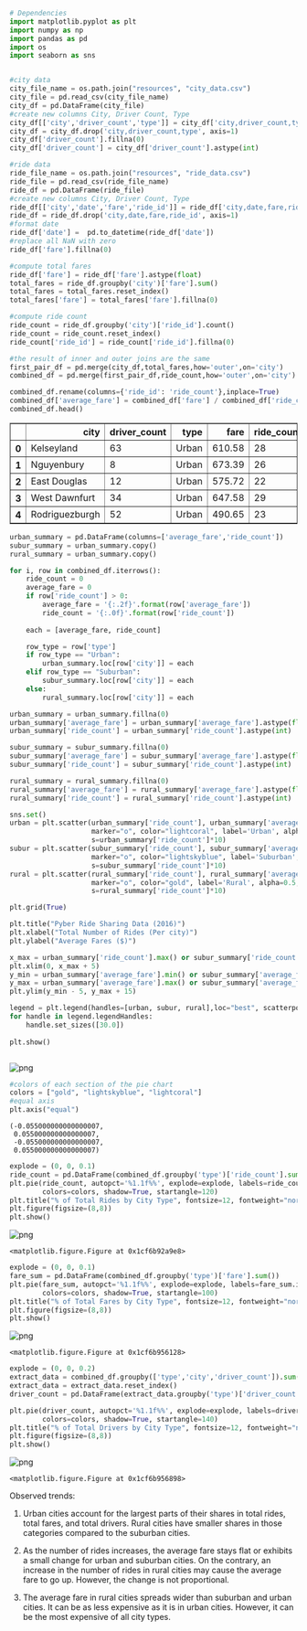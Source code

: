 

```python
# Dependencies
import matplotlib.pyplot as plt
import numpy as np
import pandas as pd
import os
import seaborn as sns


#city data
city_file_name = os.path.join("resources", "city_data.csv")
city_file = pd.read_csv(city_file_name)
city_df = pd.DataFrame(city_file)
#create new columns City, Driver Count, Type  
city_df[['city','driver_count','type']] = city_df['city,driver_count,type'].str.split(',', expand=True)
city_df = city_df.drop('city,driver_count,type', axis=1)
city_df['driver_count'].fillna(0)
city_df['driver_count'] = city_df['driver_count'].astype(int)

#ride data
ride_file_name = os.path.join("resources", "ride_data.csv")
ride_file = pd.read_csv(ride_file_name)
ride_df = pd.DataFrame(ride_file)
#create new columns City, Driver Count, Type  
ride_df[['city','date','fare','ride_id']] = ride_df['city,date,fare,ride_id'].str.split(',', expand=True)
ride_df = ride_df.drop('city,date,fare,ride_id', axis=1)
#format date
ride_df['date'] =  pd.to_datetime(ride_df['date'])
#replace all NaN with zero
ride_df['fare'].fillna(0)

#compute total fares 
ride_df['fare'] = ride_df['fare'].astype(float)
total_fares = ride_df.groupby('city')['fare'].sum()
total_fares = total_fares.reset_index()
total_fares['fare'] = total_fares['fare'].fillna(0)

#compute ride count
ride_count = ride_df.groupby('city')['ride_id'].count()
ride_count = ride_count.reset_index()
ride_count['ride_id'] = ride_count['ride_id'].fillna(0)

#the result of inner and outer joins are the same
first_pair_df = pd.merge(city_df,total_fares,how='outer',on='city')  
combined_df = pd.merge(first_pair_df,ride_count,how='outer',on='city')  

combined_df.rename(columns={'ride_id': 'ride_count'},inplace=True)
combined_df['average_fare'] = combined_df['fare'] / combined_df['ride_count'] 
combined_df.head()
```




<div>
<style>
    .dataframe thead tr:only-child th {
        text-align: right;
    }

    .dataframe thead th {
        text-align: left;
    }

    .dataframe tbody tr th {
        vertical-align: top;
    }
</style>
<table border="1" class="dataframe">
  <thead>
    <tr style="text-align: right;">
      <th></th>
      <th>city</th>
      <th>driver_count</th>
      <th>type</th>
      <th>fare</th>
      <th>ride_count</th>
      <th>average_fare</th>
    </tr>
  </thead>
  <tbody>
    <tr>
      <th>0</th>
      <td>Kelseyland</td>
      <td>63</td>
      <td>Urban</td>
      <td>610.58</td>
      <td>28</td>
      <td>21.806429</td>
    </tr>
    <tr>
      <th>1</th>
      <td>Nguyenbury</td>
      <td>8</td>
      <td>Urban</td>
      <td>673.39</td>
      <td>26</td>
      <td>25.899615</td>
    </tr>
    <tr>
      <th>2</th>
      <td>East Douglas</td>
      <td>12</td>
      <td>Urban</td>
      <td>575.72</td>
      <td>22</td>
      <td>26.169091</td>
    </tr>
    <tr>
      <th>3</th>
      <td>West Dawnfurt</td>
      <td>34</td>
      <td>Urban</td>
      <td>647.58</td>
      <td>29</td>
      <td>22.330345</td>
    </tr>
    <tr>
      <th>4</th>
      <td>Rodriguezburgh</td>
      <td>52</td>
      <td>Urban</td>
      <td>490.65</td>
      <td>23</td>
      <td>21.332609</td>
    </tr>
  </tbody>
</table>
</div>




```python
urban_summary = pd.DataFrame(columns=['average_fare','ride_count'])
subur_summary = urban_summary.copy()
rural_summary = urban_summary.copy()

for i, row in combined_df.iterrows():
    ride_count = 0
    average_fare = 0
    if row['ride_count'] > 0:
        average_fare = '{:.2f}'.format(row['average_fare'])      
        ride_count = '{:.0f}'.format(row['ride_count'])
    
    each = [average_fare, ride_count]

    row_type = row['type']
    if row_type == "Urban":
        urban_summary.loc[row['city']] = each
    elif row_type == "Suburban":
        subur_summary.loc[row['city']] = each
    else:
        rural_summary.loc[row['city']] = each

urban_summary = urban_summary.fillna(0)
urban_summary['average_fare'] = urban_summary['average_fare'].astype(float)
urban_summary['ride_count'] = urban_summary['ride_count'].astype(int)

subur_summary = subur_summary.fillna(0)
subur_summary['average_fare'] = subur_summary['average_fare'].astype(float)
subur_summary['ride_count'] = subur_summary['ride_count'].astype(int)

rural_summary = rural_summary.fillna(0)
rural_summary['average_fare'] = rural_summary['average_fare'].astype(float)
rural_summary['ride_count'] = rural_summary['ride_count'].astype(int)

```


```python
sns.set()
urban = plt.scatter(urban_summary['ride_count'], urban_summary['average_fare'], edgecolor='black',
                    marker="o", color="lightcoral", label='Urban', alpha=0.5,
                    s=urban_summary['ride_count']*10)
subur = plt.scatter(subur_summary['ride_count'], subur_summary['average_fare'], edgecolor='black',
                    marker="o", color="lightskyblue", label='Suburban', alpha=0.5,
                    s=subur_summary['ride_count']*10)
rural = plt.scatter(rural_summary['ride_count'], rural_summary['average_fare'], edgecolor='black',
                    marker="o", color="gold", label='Rural', alpha=0.5,
                    s=rural_summary['ride_count']*10)

plt.grid(True)

plt.title("Pyber Ride Sharing Data (2016)")
plt.xlabel("Total Number of Rides (Per city)")
plt.ylabel("Average Fares ($)")

x_max = urban_summary['ride_count'].max() or subur_summary['ride_count'].max() or rural_summary['ride_count'].max()
plt.xlim(0, x_max + 5)
y_min = urban_summary['average_fare'].min() or subur_summary['average_fare'].min() or rural_summary['average_fare'].min()
y_max = urban_summary['average_fare'].max() or subur_summary['average_fare'].max() or rural_summary['average_fare'].max()
plt.ylim(y_min - 5, y_max + 15)

legend = plt.legend(handles=[urban, subur, rural],loc="best", scatterpoints=1)
for handle in legend.legendHandles:
    handle.set_sizes([30.0])
    
plt.show()



```


![png](output_2_0.png)



```python
#colors of each section of the pie chart
colors = ["gold", "lightskyblue", "lightcoral"]
#equal axis
plt.axis("equal")

```




    (-0.055000000000000007,
     0.055000000000000007,
     -0.055000000000000007,
     0.055000000000000007)




```python
explode = (0, 0, 0.1)
ride_count = pd.DataFrame(combined_df.groupby('type')['ride_count'].sum())
plt.pie(ride_count, autopct='%1.1f%%', explode=explode, labels=ride_count.index,
        colors=colors, shadow=True, startangle=120)
plt.title("% of Total Rides by City Type", fontsize=12, fontweight="normal")
plt.figure(figsize=(8,8))
plt.show()
```


![png](output_4_0.png)



    <matplotlib.figure.Figure at 0x1cf6b92a9e8>



```python
explode = (0, 0, 0.1)
fare_sum = pd.DataFrame(combined_df.groupby('type')['fare'].sum())
plt.pie(fare_sum, autopct='%1.1f%%', explode=explode, labels=fare_sum.index,
        colors=colors, shadow=True, startangle=100)
plt.title("% of Total Fares by City Type", fontsize=12, fontweight="normal")
plt.figure(figsize=(8,8))
plt.show()
```


![png](output_5_0.png)



    <matplotlib.figure.Figure at 0x1cf6b956128>



```python
explode = (0, 0, 0.2)
extract_data = combined_df.groupby(['type','city','driver_count']).sum()
extract_data = extract_data.reset_index()
driver_count = pd.DataFrame(extract_data.groupby('type')['driver_count'].sum())

plt.pie(driver_count, autopct='%1.1f%%', explode=explode, labels=driver_count.index,
        colors=colors, shadow=True, startangle=140)
plt.title("% of Total Drivers by City Type", fontsize=12, fontweight="normal")
plt.figure(figsize=(8,8))
plt.show()
```


![png](output_6_0.png)



    <matplotlib.figure.Figure at 0x1cf6b956898>


Observed trends:

1. Urban cities account for the largest parts of their shares in total rides, total fares, and total drivers. Rural cities have smaller shares in those categories compared to the suburban cities.

2. As the number of rides increases, the average fare stays flat or exhibits a small change for urban and suburban cities. On the contrary, an increase in the number of rides in rural cities may cause the average fare to go up. However, the change is not proportional.

3. The average fare in rural cities spreads wider than suburban and urban cities. It can be as less expensive as it is in urban cities. However, it can be the most expensive of all city types.
